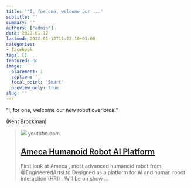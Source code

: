 ```yaml
---
title: '"I, for one, welcome our ...'
subtitle: ''
summary: ''
authors: ["admin"]
date: 2022-01-12
lastmod: 2022-01-12T11:23:10+01:00
categories:
- facebook
tags: []
featured: no
image:
  placement: 1
  caption: ''
  focal_point: 'Smart'
  preview_only: true
slug: ''
---
```

"I, for one, welcome our new robot overlords!" 

(Kent Brockman)
> [![](https://i.ytimg.com/vi/IPukuYb9xWw/maxresdefault.jpg?sqp=-oaymwEmCIAKENAF8quKqQMa8AEB-AHUBoAC4AOKAgwIABABGGUgZShlMA8=&rs=AOn4CLCyFbKbswP-QhDaXIMbEJt9anwhyg)](https://www.youtube.com/watch?v=IPukuYb9xWw)
> youtube.com
> ## [Ameca Humanoid Robot AI Platform](https://www.youtube.com/watch?v=IPukuYb9xWw)
>
>First look at Ameca , most advanced humanoid robot from @EngineeredArtsLtd Designed as a platform for AI and human robot interaction (HRI) . Will be on show ...

